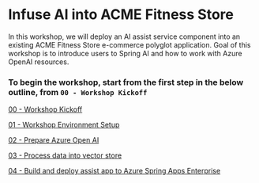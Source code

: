 # Infuse AI into ACME Fitness Store

In this workshop, we will deploy an AI assist service component into an existing ACME Fitness Store
e-commerce polyglot application. Goal of this workshop is to introduce users to Spring AI and how
to work with Azure OpenAI resources.

### To begin the workshop, start from the first step in the below outline, from `00 - Workshop Kickoff`

[00 - Workshop Kickoff](./00-workshop-kickoff/README.md)

[01 - Workshop Environment Setup](./01-workshop-environment-setup/README.md)

[02 - Prepare Azure Open AI](./02-prepare-azure-openai/README.md)

[03 - Process data into vector store](./03-process-data-into-vector-store/README.md)

[04 - Build and deploy assist app to Azure Spring Apps Enterprise](./04-build-and-deploy-assist-app-to-azure-spring-apps-enterprise/README.md)
